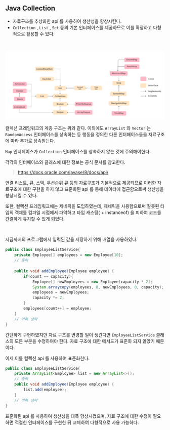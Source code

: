 ## Java Collection

* 자료구조를 추상화한 api 를 사용하여 생산성을 향상시킨다.
* `Collection` , `List` ,  `Set` 등의 기본 인터페이스를 제공하므로 이를 확장하고 다형적으로 활용할 수 있다.

<br>

![](collection/collection1.png)

컬렉션 프레임워크의 계층 구조는 위와 같다. 이외에도 `ArrayList` 와 `Vector` 는  `RandomAccess` 인터페이스를 상속하는 등 행동을 정의한 다른 인터페이스들을 자료구조에 따라 추가로 상속받는다.

`Map` 인터페이스가 `Collection` 인터페이스를 상속하지 않는 것에 주의해야한다.

각각의 인터페이스와 클래스에 대한 정보는 공식 문서를 참고한다.

> https://docs.oracle.com/javase/8/docs/api/

연결 리스트, 큐, 스택, 우선순위 큐 등의 자료구조가 기본적으로 제공되므로 이러한 자료구조에 대한 구현을 하지 않고 표준화된 api 를 통해 데이터에 접근함으로써 생산성을 향상시킬 수 있다.

또한, 컬렉션 프레임워크에는 제네릭을 도입하였는데, 제네릭을 사용함으로써 잘못된 타입의 객체를 컴파일 시점에서 파악하고 타입 캐스팅( + instanceof) 을 피하여 코드를 간결하게 유지할 수 있게 되었다.

<br>

지금까지의 프로그램에서 입력된 값을 저장하기 위해 배열을 사용하였다.

```java
public class EmployeeListService{
    private Employee[] employees = new Employee[10];
    // 중략
    
    public void addEmployee(Employee employee) {
		if(count == capacity){
            Employee[] newEmployees = new Employee[capacity * 2];
            System.arraycopy(employees, 0, newEmployees, 0, capacity);
            employees = newEmployees;
            capacity *= 2;
        }
        employees[count++] = employee;
    }
    // 이하 생략
}
```

간단하게 구현하였지만 자료 구조를 변경할 일이 생긴다면 `EmployeeListService` 클래스의 모든 부분을 수정하여야 한다. 자료 구조에 대한 메서드가 표준화 되지 않았기 때문이다.

이제 이를 컬렉션 api 를 사용하여 표준화한다.

```java
public class EmployeeListService{
	private ArrayList<Employee> list = new ArrayList<>();
    // 중략
    public void addEmployee(Employee employee) {
		list.add(employee);
	}
    // 이하 생략
}
```

표준화된 api 를 사용하여 생산성을 대폭 향상시켰으며, 자료 구조에 대한 수정이 필요하면 적절한 인터페이스를 구현한 뒤 교체하여 다형적으로 사용 가능하다.

